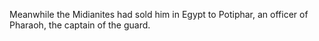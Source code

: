 Meanwhile the Midianites had sold him in Egypt to Potiphar, an officer of Pharaoh, the captain of the guard.
